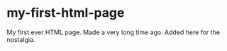 # my-first-html-page
My first ever HTML page. Made a very long time ago. Added here for the nostalgia.
